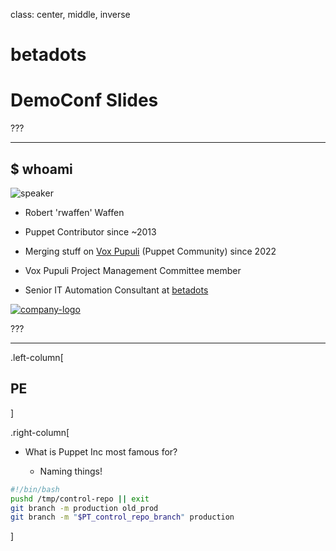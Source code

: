 class: center, middle, inverse

# betadots

# DemoConf Slides

???

---

## $ whoami

![speaker](static/images/rwaffen.jpg)

* Robert 'rwaffen' Waffen

* Puppet Contributor since ~2013

* Merging stuff on [Vox Pupuli](https://voxpupuli.org/) (Puppet Community) since 2022

* Vox Pupuli Project Management Committee member

* Senior IT Automation Consultant at [betadots](https://betadots.de/)

[![company-logo](static/images/logo-1181x1181.png)](https://betadots.de)

???

---

.left-column[
## PE
]

.right-column[
* What is Puppet Inc most famous for?

  * Naming things!

```sh
#!/bin/bash
pushd /tmp/control-repo || exit
git branch -m production old_prod
git branch -m "$PT_control_repo_branch" production
```
]
